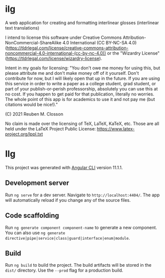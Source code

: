 # ilg
A web application for creating and formatting interlinear glosses (interlinear text translations)


I intend to license this software under Creative Commons Attribution-NonCommercial-ShareAlike 4.0 International (CC BY-NC-SA 4.0) (https://tldrlegal.com/license/creative-commons-attribution-noncommercial-4.0-international-(cc-by-nc-4.0)) or the "Wizardry License" (https://tldrlegal.com/license/wizardry-license).

Intent in my goals for licensing: "You don't owe me money for using this, but please attribute me and don't make money off of it yourself. Don't contribute for now, but I will likely open that up in the future. If you are using this service in order to write a paper as a college student, grad student, or part of your publish-or-perish professorship, absolutely you can use this at no cost. If you happen to get paid for that publication, literally no worries. The whole point of this app is for academics to use it and not pay me (but citations would be nice!)."

(C) 2021 Reuben M. Closson

No claim is made over the licensing of TeX, LaTeX, KaTeX, etc. Those are all held under the LaTeX Project Public License: https://www.latex-project.org/lppl.txt 

# Ilg

This project was generated with [Angular CLI](https://github.com/angular/angular-cli) version 11.1.1.

## Development server

Run `ng serve` for a dev server. Navigate to `http://localhost:4404/`. The app will automatically reload if you change any of the source files.

## Code scaffolding

Run `ng generate component component-name` to generate a new component. You can also use `ng generate directive|pipe|service|class|guard|interface|enum|module`.

## Build

Run `ng build` to build the project. The build artifacts will be stored in the `dist/` directory. Use the `--prod` flag for a production build.
